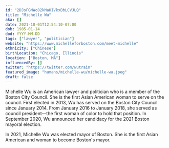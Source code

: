 ```yaml
---
id: "2DJsFGMWc82kMaHIVkxBbLCVJLQ"
title: "Michelle Wu"
aka: []
date: 2021-10-01T12:54:10-07:00
dob: 1985-01-14
dod: YYYY-MM-DD
tags: ["lawyer", "politician"]
website: "https://www.michelleforboston.com/meet-michelle"
ethnicity: ["Chinese"]
birthLocation: "Chicago, Illinois"
location: ["Boston, MA"]
influencedBy: []
twitter: "https://twitter.com/wutrain"
featured_image: "humans/michelle-wu/michelle-wu.jpeg"
draft: false
---
```


Michelle Wu is an American lawyer and politician who is a member of the Boston
City Council. She is the first Asian American woman to serve on the council.
First elected in 2013, Wu has served on the Boston City Council since
January 2014. From January 2016 to January 2018, she served as council
president—the first woman of color to hold that position. In September 2020, Wu
announced her candidacy for the 2021 Boston mayoral election.

In 2021, Michelle Wu was elected mayor of Boston. She is the first Asian
American and woman to become Boston's mayor.
